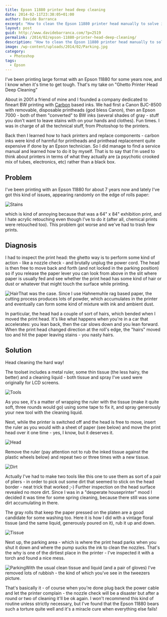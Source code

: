 ```yaml
---
title: Epson 11880 printer head deep cleaning
date: 2014-02-11T23:38:05+01:00
author: Davide Barranca
excerpt: "How to clean the Epson 11880 printer head manually to solve ink stains problems due to dirt stuck in the head's surface"
layout: post
guid: http://www.davidebarranca.com/?p=2519
permalink: /2014/02/epson-11880-printer-head-deep-cleaning/
description: "How to clean the Epson 11880 printer head manually to solve ink stains problems due to dirt stuck in the head's surface"
image: /wp-content/uploads/2014/02/Parking.jpg
category:
  - Photoshop
tags:
  - Epson
---
```


I've been printing large format with an Epson 11880 for some years now, and I know when it's time to get tough. That's my take on "Ghetto Printer Head Deep Cleaning"

About in 2001 a friend of mine and I founded a company dedicated to fineart BW printing with [Carbon](http://www.piezography.com "Piezography") based inks. We had first a Canon BJC-8500 with removable, disposable printheads (god bless Canon), then an Epson 7000 - both of them "converted" to BW inks (several shades of gray - stuff you don't want to leave stains with on your hands and clothes). Fun times. I was in charge of all the technical stuff, from Photoshop to the printers.

Back then I learned how to hack printers and replace components - carbon inks were kind of harmful for printheads and printhead replacement quite expensive if done by an Epson technician. So I did manage to find a service manual and learned how to do it by myself. That is to say that I'm used to think about printers in terms of what they actually are (a psychotic crooked mix of tubes, electronics, etc) rather than a black box.

## Problem

I've been printing with an Epson 11880 for about 7 years now and lately I've got this kind of issues, appearing randomly on the edge of rolls paper:

![Stains](/wp-content/uploads/2014/02/Stains.jpg)

which is kind of annoying because that was a 64" x 84" exhibition print, and I hate acrylic retouching even though I've to do it (after all, chemical prints were retouched too). This problem got worse and we've had to trash few prints.

## Diagnosis

I had to inspect the print head: the ghetto way is to perform some kind of action - like a nozzle check - and brutally unplug the power cord. The head is then free to move back and forth (and not locked in the parking position) so if you release the paper lever you can look from above in the slit where paper is usually fed and see whether the print head has some kind of hair or dust or whatever that might touch the surface while printing.

![Hair](/wp-content/uploads/2014/02/Hair.jpg)That was the case. Since I use Hahnemuhle rag based paper, the cutting process produces lots of powder, which accumulates in the printer and eventually can form some kind of mixture with ink and ambient dust.

In particular, the head had a couple of sort of hairs, which bended when I moved the print head. It's like what happens when you're in a car that accelerates: you lean back, then the car slows down and you lean forward. When the print head changed direction at the roll's edge, the "hairs" moved too and hit the paper leaving stains - you nasty hairs.

## Solution

Head cleaning the hard way!

The toolset includes a metal ruler, some thin tissue (the less hairy, the better) and a cleaning liquid - both tissue and spray I've used were originally for LCD screens.

![Tools](/wp-content/uploads/2014/02/Tools.jpg)

As you see, it's a matter of wrapping the ruler with the tissue (make it quite soft, three rounds would go) using some tape to fix it, and spray generously your new tool with the cleaning liquid.

Next, while the printer is switched off and the head is free to move, insert the ruler as you would with a sheet of paper (see below) and move the print head over it one time - yes, I know, but it deserves it.

![Head](/wp-content/uploads/2014/02/Head.jpg)

Remove the ruler (pay attention not to rub the inked tissue against the plastic wheels below) and repeat two or three times with a new tissue.

![Dirt](/wp-content/uploads/2014/02/Dirt.jpg)

Actually I've had to make two tools like this one to use them as sort of a pair of pliers - in order to pick out some dirt that seemed to stick on the head border - neat trick that worked ;-) Further inspection on the head surface revealed no more dirt. Since I was in a "desperate houseprinter" mood I decided it was time for some spring cleaning, because there still was some dirt accumulating in there.

The gray rolls that keep the paper pressed on the platen are a good candidate for some washing too. Here it is how I did with a vintage floral tissue (and the same liquid, generously poured on it), rub it up and down.

![Tissue](/wp-content/uploads/2014/02/Tissue.jpg)

Next up, the parking area - which is where the print head parks when you shut it down and where the pump sucks the ink to clean the nozzles. That's the why is one of the dirtiest place in the printer - I've inspected it with a torch and found a nice mess.

![Parking](/wp-content/uploads/2014/02/Parking.jpg)With the usual clean tissue and liquid (and a pair of gloves) I've removed lots of rubbish - the kind of which you've see in the tweezers picture.

That's basically it - of course when you're done plug back the power cable and let the printer complain - the nozzle check will be a disaster but after a round or two of cleaning it'll be ok again. I won't recommend this kind of routine unless strictly necessary, but I've found that the Epson 11880 bears such a torture quite well and it's a miracle cure when everything else fails!
